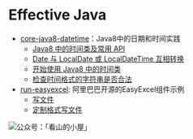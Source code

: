 # Effective Java

- [core-java8-datetime](./core-java8-datetime)：Java8中的日期和时间实践
    - [Java8 中的时间类及常用 API](https://www.howardliu.cn/java-date-and-time-intro/)
    - [Date 与 LocalDate 或 LocalDateTime 互相转换](https://www.howardliu.cn/java-date-to-localdate-and-localdatetime/)
    - [开始使用 Java8 中的时间类](https://www.howardliu.cn/java-date-time-migrating-to-jsr310/)
    - [检查时间格式的字符串是否合法](https://www.howardliu.cn/java-string-valid-date/)
- [run-easyexcel](./run-easyexcel): 阿里巴巴开源的EasyExcel组件示例
  - [写文件](https://www.howardliu.cn/effective-java-easyexcel-action-write/)
  - [定制格式写文件](https://www.howardliu.cn/effective-java-easyexcel-action-write-pretty/)

![公众号：「看山的小屋」](http://static.howardliu.cn/about/kanshanshuo.png)
